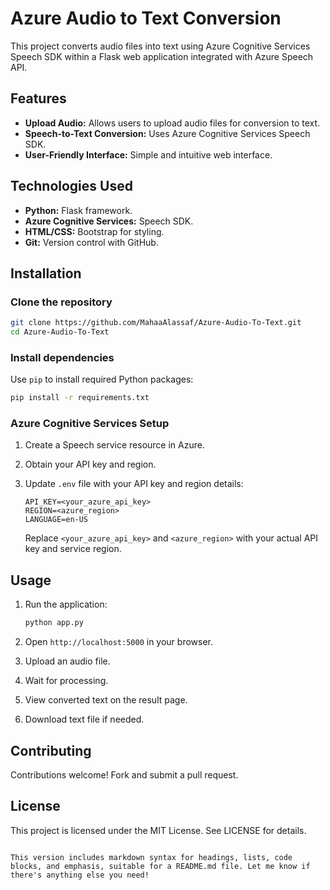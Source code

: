 # Azure Audio to Text Conversion

This project converts audio files into text using Azure Cognitive Services Speech SDK within a Flask web application integrated with Azure Speech API.

## Features

- **Upload Audio:** Allows users to upload audio files for conversion to text.
- **Speech-to-Text Conversion:** Uses Azure Cognitive Services Speech SDK.
- **User-Friendly Interface:** Simple and intuitive web interface.

## Technologies Used

- **Python:** Flask framework.
- **Azure Cognitive Services:** Speech SDK.
- **HTML/CSS:** Bootstrap for styling.
- **Git:** Version control with GitHub.

## Installation

### Clone the repository

```bash
git clone https://github.com/MahaaAlassaf/Azure-Audio-To-Text.git
cd Azure-Audio-To-Text
```

### Install dependencies

Use `pip` to install required Python packages:

```bash
pip install -r requirements.txt
```

### Azure Cognitive Services Setup

1. Create a Speech service resource in Azure.
2. Obtain your API key and region.
3. Update `.env` file with your API key and region details:

   ```
   API_KEY=<your_azure_api_key>
   REGION=<azure_region>
   LANGUAGE=en-US
   ```

   Replace `<your_azure_api_key>` and `<azure_region>` with your actual API key and service region.

## Usage

1. Run the application:

   ```bash
   python app.py
   ```

2. Open `http://localhost:5000` in your browser.
3. Upload an audio file.
4. Wait for processing.
5. View converted text on the result page.
6. Download text file if needed.

## Contributing

Contributions welcome! Fork and submit a pull request.

## License

This project is licensed under the MIT License. See LICENSE for details.
```

This version includes markdown syntax for headings, lists, code blocks, and emphasis, suitable for a README.md file. Let me know if there's anything else you need!

